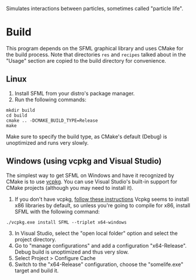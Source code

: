 Simulates interactions between particles, sometimes called "particle life".

# Build

This program depends on the SFML graphical library and uses CMake for the build process.
Note that directories `res` and `recipes` talked about in the "Usage" section are copied to the build directory for convenience.

## Linux

1. Install SFML from your distro's package manager.
2. Run the following commands:
```
mkdir build
cd build
cmake .. -DCMAKE_BUILD_TYPE=Release
make
```
Make sure to specify the build type, as CMake's default (Debug) is unoptimized and runs very slowly.

## Windows (using vcpkg and Visual Studio)

The simplest way to get SFML on Windows and have it recognized by CMake is to use [vcpkg](https://vcpkg.io/en/index.html).
You can use Visual Studio's built-in support for CMake projects (although you may need to install it).

1. If you don't have vcpkg, [follow these instructions](https://vcpkg.io/en/getting-started.html)
Vcpkg seems to install x86 libraries by default, so unless you're going to compile for x86, install SFML with the following command:
```
./vcpkg.exe install SFML --triplet x64-windows
```
3. In Visual Studio, select the "open local folder" option and select the project directory.
4. Go to "manage configurations" and add a configuration "x64-Release". Debug build is unoptimized and thus very slow.
5. Select Project > Configure Cache
6. Switch to the "x64-Release" configuration, choose the "somelife.exe" target and build it.